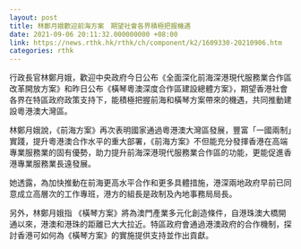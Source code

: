 ```yaml
---
layout: post
title: 林鄭月娥歡迎前海方案　期望社會各界積極把握機遇
date: 2021-09-06 20:11:32.000000000 +08:00
link: https://news.rthk.hk/rthk/ch/component/k2/1609330-20210906.htm
categories: rthk
---
```


行政長官林鄭月娥，歡迎中央政府今日公布《全面深化前海深港現代服務業合作區改革開放方案》和昨日公布《橫琴粵澳深度合作區建設總體方案》，期望香港社會各界在特區政府政策支持下，能積極把握前海和橫琴方案帶來的機遇，共同推動建設粵港澳大灣區。

林鄭月娥說，《前海方案》再次表明國家通過粵港澳大灣區發展，豐富「一國兩制」實踐，提升粵港澳合作水平的重大部署，《前海方案》不但能充分發揮香港在高端專業服務業的固有優勢，助力提升前海深港現代服務業合作區的功能，更能促進香港專業服務業長遠發展。

她透露，為加快推動在前海更高水平合作和更多具體措施，港深兩地政府早前已同意成立高層次的工作專班，港方的組長是政制及內地事務局局長。

另外，林鄭月娥指 《橫琴方案》將為澳門產業多元化創造條件，自港珠澳大橋開通以來，港澳和港珠的距離已大大拉近。特區政府會通過港澳政府的合作機制，探討香港可如何為《橫琴方案》的實施提供支持並作出貢獻。
